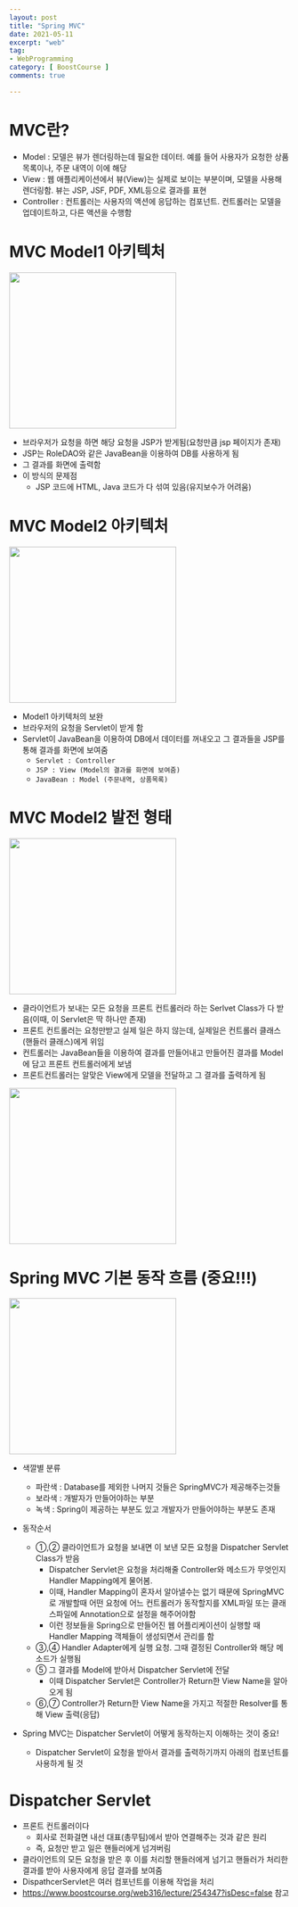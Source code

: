 ```yaml
---
layout: post
title: "Spring MVC"
date: 2021-05-11
excerpt: "web"
tag:
- WebProgramming
category: [ BoostCourse ]
comments: true

---
```


# MVC란?

- Model : 모델은 뷰가 렌더링하는데 필요한 데이터. 예를 들어 사용자가 요청한 상품 목록이나, 주문 내역이 이에 해당
- View : 웹 애플리케이션에서 뷰(View)는 실제로 보이는 부분이며, 모델을 사용해 렌더링함. 뷰는 JSP, JSF, PDF, XML등으로 결과를 표현
- Controller : 컨트롤러는 사용자의 액션에 응답하는 컴포넌트. 컨트롤러는 모델을 업데이트하고, 다른 액션을 수행함

# MVC Model1 아키텍처

<img src = "https://traveloving2030.github.io/jiwon/assets/img/post/부스트코스/41.png" height="280" width="300" />

- 브라우저가 요청을 하면 해당 요청을 JSP가 받게됨(요청만큼 jsp 페이지가 존재)
- JSP는 RoleDAO와 같은 JavaBean을 이용하여 DB를 사용하게 됨
- 그 결과를 화면에 출력함
- 이 방식의 문제점
    - JSP 코드에 HTML, Java 코드가 다 섞여 있음(유지보수가 어려움)

# MVC Model2 아키텍처

<img src = "https://traveloving2030.github.io/jiwon/assets/img/post/부스트코스/42.png" height="280" width="300" />

- Model1 아키텍처의 보완
- 브라우저의 요청을 Servlet이 받게 함
- Servlet이 JavaBean을 이용하여 DB에서 데이터를 꺼내오고 그 결과들을 JSP를 통해 결과를 화면에 보여줌
    - `Servlet : Controller`
    - `JSP : View (Model의 결과를 화면에 보여줌)`
    - `JavaBean : Model (주문내역, 상품목록)`


# MVC Model2 발전 형태

<img src = "https://traveloving2030.github.io/jiwon/assets/img/post/부스트코스/43.png" height="280" width="300" />

- 클라이언트가 보내는 모든 요청을 프론트 컨트롤러라 하는 Serlvet Class가 다 받음(이때, 이 Servlet은 딱 하나만 존재)
- 프론트 컨트롤러는 요청만받고 실제 일은 하지 않는데, 실제일은 컨트롤러 클래스(핸들러 클래스)에게 위임
- 컨트롤러는 JavaBean들을 이용하여 결과를 만들어내고 만들어진 결과를 Model에 담고 프론트 컨트롤러에게 보냄
- 프론트컨트롤러는 알맞은 View에게 모델을 전달하고 그 결과를 출력하게 됨

<img src = "https://traveloving2030.github.io/jiwon/assets/img/post/부스트코스/44.png" height="280" width="300" />



# Spring MVC 기본 동작 흐름 (중요!!!)

<img src = "https://traveloving2030.github.io/jiwon/assets/img/post/부스트코스/45.png" height="280" width="300" />

- 색깔별 분류
    - 파란색 : Database를 제외한 나머지 것들은 SpringMVC가 제공해주는것들
    - 보라색 : 개발자가 만들어야하는 부분
    - 녹색 : Spring이 제공하는 부분도 있고 개발자가 만들어야하는 부분도 존재

- 동작순서
    - ①,② 클라이언트가 요청을 보내면 이 보낸 모든 요청을 Dispatcher Servlet Class가 받음
      - Dispatcher Servlet은 요청을 처리해줄 Controller와 메소드가 무엇인지 Handler Mapping에게 물어봄. 
      - 이때, Handler Mapping이 혼자서 알아낼수는 없기 때문에 SpringMVC로 개발할때 어떤 요청에 어느 컨트롤러가 동작할지를 XML파일 또는 클래스파일에 Annotation으로 설정을 해주어야함
      - 이런 정보들을 Spring으로 만들어진 웹 어플리케이션이 실행할 때 Handler Mapping 객체들이 생성되면서 관리를 함
    - ③,④ Handler Adapter에게 실행 요청. 그때 결정된 Controller와 해당 메소드가 실행됨
    - ⑤ 그 결과를 Model에 받아서 Dispatcher Servlet에 전달
        - 이때 Dispatcher Servlet은 Controller가 Return한 View Name을 알아오게 됨
    - ⑥,⑦ Controller가 Return한 View Name을 가지고 적절한 Resolver를 통해 View 출력(응답)

- Spring MVC는 Dispatcher Servlet이 어떻게 동작하는지 이해하는 것이 중요!
    - Dispatcher Servlet이 요청을 받아서 결과를 출력하기까지 아래의 컴포넌트를 사용하게 될 것


# Dispatcher Servlet

- 프론트 컨트롤러이다
    - 회사로 전화걸면 내선 대표(총무팀)에서 받아 연결해주는 것과 같은 원리
    - 즉, 요청만 받고 일은 핸들러에게 넘겨버림
- 클라이언트의 모든 요청을 받은 후 이를 처리할 핸들러에게 넘기고 핸들러가 처리한 결과를 받아 사용자에게 응답 결과를 보여줌
- DispathcerServlet은 여러 컴포넌트를 이용해 작업을 처리
- https://www.boostcourse.org/web316/lecture/254347?isDesc=false 참고



